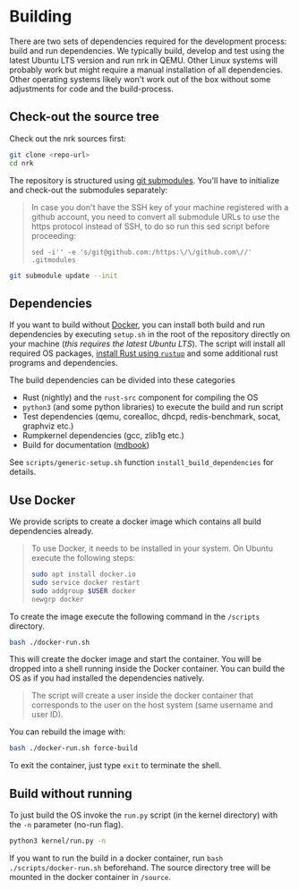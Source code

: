 # Building

There are two sets of dependencies required for the development process: build
and run dependencies. We typically build, develop and test using the latest
Ubuntu LTS version and run nrk in QEMU. Other Linux systems will probably work
but might require a manual installation of all dependencies. Other operating
systems likely won't work out of the box without some adjustments for code and
the build-process.

## Check-out the source tree

Check out the nrk sources first:

```bash
git clone <repo-url>
cd nrk
```

The repository is structured using [git
submodules](https://git-scm.com/book/en/v2/Git-Tools-Submodules). You'll have to
initialize and check-out the submodules separately:

> In case you don't have the SSH key of your machine registered with a github
> account, you need to convert all submodule URLs to use the https protocol
> instead of SSH, to do so run this sed script before proceeding:
>
> `sed -i'' -e 's/git@github.com:/https:\/\/github.com\//' .gitmodules`

```bash
git submodule update --init
```

## Dependencies

If you want to build without [Docker](./Building.html#use-docker), you
can install both build and run dependencies by executing `setup.sh` in the root
of the repository directly on your machine (*this requires the latest Ubuntu
LTS*). The script will install all required OS packages, [install Rust using
`rustup`](https://rustup.rs/) and some additional rust programs and
dependencies.

The build dependencies can be divided into these categories

* Rust (nightly) and the `rust-src` component for compiling the OS
* `python3` (and some python libraries) to execute the build and run script
* Test dependencies (qemu, corealloc, dhcpd, redis-benchmark, socat, graphviz
  etc.)
* Rumpkernel dependencies (gcc, zlib1g etc.)
* Build for documentation ([mdbook](https://github.com/rust-lang/mdBook))

See `scripts/generic-setup.sh` function `install_build_dependencies` for
details.

## Use Docker

We provide scripts to create a docker image which contains all build
dependencies already.

> To use Docker, it needs to be installed in your system. On Ubuntu execute
> the following steps:
>
> ```bash
> sudo apt install docker.io
> sudo service docker restart
> sudo addgroup $USER docker
> newgrp docker
> ```

To create the image execute the following command in the `/scripts` directory.

```bash
bash ./docker-run.sh
```

This will create the docker image and start the container. You will be dropped
into a shell running inside the Docker container. You can build the OS as if you
had installed the dependencies natively.

> The script will create a user inside the docker container that corresponds to the user on
> the host system (same username and user ID).

You can rebuild the image with:

```bash
bash ./docker-run.sh force-build
```

To exit the container, just type `exit` to terminate the shell.

## Build without running

To just build the OS invoke the `run.py` script (in the kernel directory) with
the `-n` parameter (no-run flag).

```bash
python3 kernel/run.py -n
```

If you want to run the build in a docker container, run `bash
./scripts/docker-run.sh` beforehand. The source directory tree will be mounted
in the docker container in `/source`.
